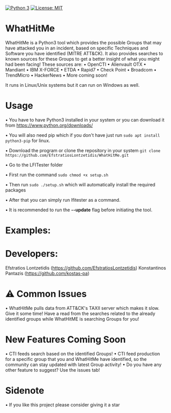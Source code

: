 [![Python 3](https://img.shields.io/badge/Python-3-blue.svg)](https://www.python.org/downloads/)
[![License: MIT](https://img.shields.io/badge/License-MIT-yellow.svg)](https://opensource.org/licenses/MIT)

# WhatHitMe

WhatHitMe is a Python3 tool which provides the possible Groups that may have attacked you in an incident, based on specific Techniques and Software you have identified (MITRE ATT&CK). It also provides searches to known sources for these Groups to get a better insight of what you might had been facing! These sources are:
• OpenCTI
• Alienvault OTX
• Mandiant
• IBM X-FORCE
• ETDA
• Rapid7
• Check Point
• Broadcom
• TrendMicro
• HackerNews
• More coming soon!

It runs in Linux/Unix systems but it can run on Windows as well.

# Usage

• You have to have Python3 installed in your system or you can download it from https://www.python.org/downloads/

• You will also need pip which if you don't have just run ```sudo apt install python3-pip``` for linux.

• Download the program or clone the repository in your system `git clone https://github.com/EfstratiosLontzetidis/WhatHitMe.git`

• Go to the LFITester folder

• First run the command ```sudo chmod +x setup.sh```

• Then run ```sudo ./setup.sh``` which will automatically install the required packages  

• After that you can simply run lfitester as a command.

• It is recommended to run the **--update** flag before initiating the tool.

# Examples: 
            


# Developers: 

Efstratios Lontzetidis (https://github.com/EfstratiosLontzetidis)
Konstantinos Pantazis   (https://github.com/kostas-pa)

# ⚠️ Common Issues

• WhatHitMe pulls data from ATT&CK's TAXII server which makes it slow. Give it some time! Have a read from the searches related to the already identified groups while WhatHitME is searching Groups for you!

# New Features Coming Soon

• CTI feeds search based on the identified Groups!
• CTI feed production for a specific group that you and WhatHitMe have identified, so the community can stay updated with latest Group activity!
• Do you have any other feature to suggest? Use the issues tab!

# Sidenote

• If you like this project please consider giving it a star
